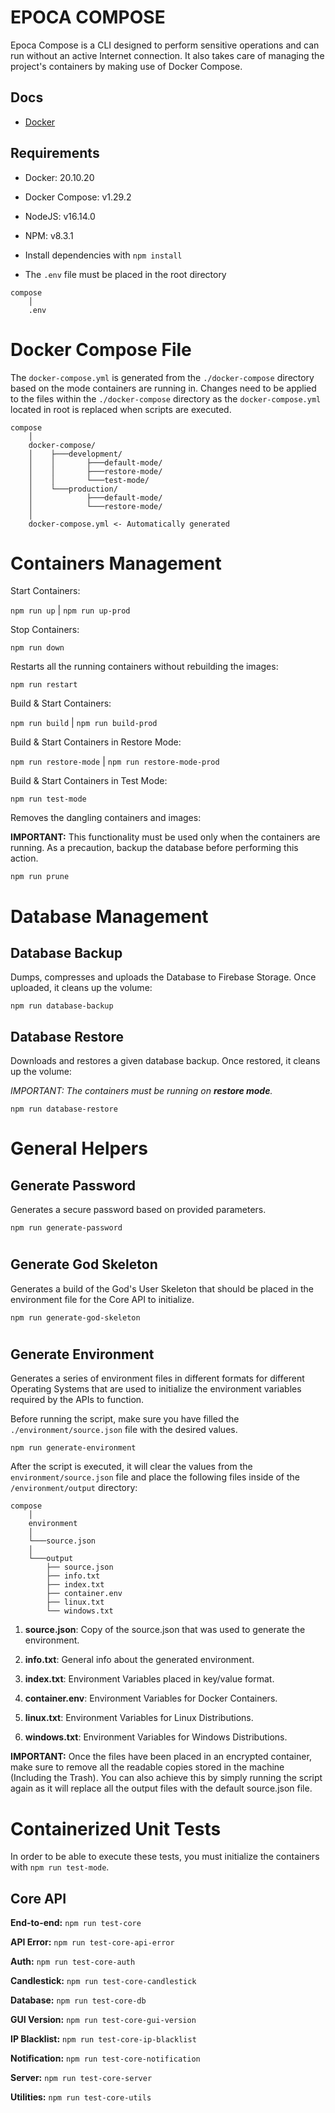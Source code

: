 # EPOCA COMPOSE

Epoca Compose is a CLI designed to perform sensitive operations and can run without an active Internet connection. It also takes care of managing the project's containers by making use of Docker Compose.


## Docs

- [Docker](./docs/guides/DOCKER.md)



## Requirements

- Docker: 20.10.20

- Docker Compose: v1.29.2

- NodeJS: v16.14.0

- NPM: v8.3.1

- Install dependencies with `npm install` 

- The `.env` file must be placed in the root directory

```
compose
    │
    .env
```




#
# Docker Compose File

The `docker-compose.yml` is generated from the `./docker-compose` directory based on the mode containers are running in. Changes need to be applied to the files within the `./docker-compose` directory as the `docker-compose.yml` located in root is replaced when scripts are executed.

```
compose
    │
    docker-compose/
    │    ├───development/
    │    │       ├───default-mode/
    │    │       ├───restore-mode/
    │    │       └───test-mode/
    │    └───production/
    │            ├───default-mode/
    │            └───restore-mode/
    │
    docker-compose.yml <- Automatically generated
```




#
# Containers Management

Start Containers:

`npm run up` | `npm run up-prod`

Stop Containers:

`npm run down`

Restarts all the running containers without rebuilding the images:

`npm run restart`

Build & Start Containers:

`npm run build` | `npm run build-prod`

Build & Start Containers in Restore Mode:

`npm run restore-mode` | `npm run restore-mode-prod`

Build & Start Containers in Test Mode:

`npm run test-mode`

Removes the dangling containers and images:

**IMPORTANT:** This functionality must be used only when the containers are running. As a precaution, backup the database before performing this action.

`npm run prune`





#
# Database Management

## Database Backup

Dumps, compresses and uploads the Database to Firebase Storage. Once uploaded, it cleans up the volume:

`npm run database-backup`

## Database Restore

Downloads and restores a given database backup. Once restored, it cleans up the volume:

*IMPORTANT: The containers must be running on **restore mode**.* 

`npm run database-restore`





#
# General Helpers

## Generate Password

Generates a secure password based on provided parameters.

`npm run generate-password`

#
## Generate God Skeleton

Generates a build of the God's User Skeleton that should be placed in the environment file for the Core API to initialize.

`npm run generate-god-skeleton`

#
## Generate Environment

Generates a series of environment files in different formats for different Operating Systems that are used to initialize the environment variables required by the APIs to function.

Before running the script, make sure you have filled the `./environment/source.json` file with the desired values.

`npm run generate-environment`

After the script is executed, it will clear the values from the `environment/source.json` file and place the following files inside of the `/environment/output` directory:

```
compose
    │
    environment
    │
    └───source.json
    │
    └───output 
        ├── source.json
        ├── info.txt
        ├── index.txt
        ├── container.env
        ├── linux.txt
        └── windows.txt
```

1) **source.json**: Copy of the source.json that was used to generate the environment.

2) **info.txt**: General info about the generated environment.

3) **index.txt**: Environment Variables placed in key/value format.

5) **container.env**: Environment Variables for Docker Containers.

6) **linux.txt**: Environment Variables for Linux Distributions.

7) **windows.txt**: Environment Variables for Windows Distributions.

**IMPORTANT:** Once the files have been placed in an encrypted container, make sure to remove all the readable copies stored in the machine (Including the Trash). You can also achieve this by simply running the script again as it will replace all the output files with the default source.json file.






#
# Containerized Unit Tests

In order to be able to execute these tests, you must initialize the containers with `npm run test-mode`.

## Core API

**End-to-end:** `npm run test-core`

**API Error:** `npm run test-core-api-error`

**Auth:** `npm run test-core-auth`

**Candlestick:** `npm run test-core-candlestick`

**Database:** `npm run test-core-db`

**GUI Version:** `npm run test-core-gui-version`

**IP Blacklist:** `npm run test-core-ip-blacklist`

**Notification:** `npm run test-core-notification`

**Server:** `npm run test-core-server`

**Utilities:** `npm run test-core-utils`